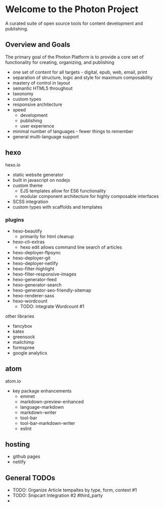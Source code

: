 # Welcome to the Photon Project

A curated suite of open source tools for content development and publishing.

## Overview and Goals

The primary goal of the Photon Platform is to provide a core set of functionality for creating, organizing, and publishing

- one set of content for all targets - digital, epub, web, email, print
- separation of structure, logic and style for maximum composability
- mastery of control in layout
- semantic HTML5 throughout
- taxonomy
- custom types
- responsive architecture
- speed
  - development
  - publishing
  - user experience
- minimal number of languages - fewer things to remember
- general multi-language support

## hexo

hexo.io

- static website generator
- built in javascript on nodejs
- custom theme
  - EJS templates allow for ES6 functionality
  - modular component architecture for highly composable interfaces
- SCSS integration
- custom types with scaffolds and templates

### plugins

- hexo-beautify
  - primarily for html cleanup
- hexo-cli-extras
  - hexo edit allows command line search of articles
- hexo-deployer-ftpsync
- hexo-deployer-git
- hexo-deployer-netlify
- hexo-filter-highlight
- hexo-filter-responsive-images
- hexo-generator-feed
- hexo-generator-search
- hexo-generator-seo-friendly-sitemap
- hexo-renderer-sass
- hexo-wordcount
  - TODO: integrate Wordcount #1

other libraries

- fancybox
- katex
- greensock
- mailchimp
- formspree
- google analytics

## atom

atom.io

- key package enhancements
  - emmet
  - markdown-preview-enhanced
  - language-markdown
  - markdown-writer
  - tool-bar
  - tool-bar-markdown-writer
  - eslint

## hosting

- github pages
- netlify

## General TODOs

- TODO: Organize Article tempaltes by type, form, context #1
- TODO: Snipcart Integration #2 #third_party
-
